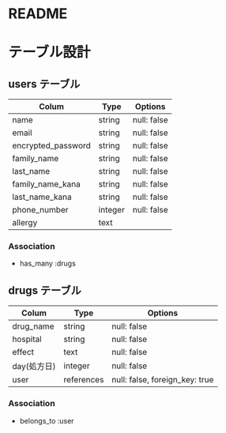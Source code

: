# README
# テーブル設計

## users テーブル

| Colum            | Type    | Options      |
| ---------------- | ------  | -----------  |
| name             | string  | null: false  |
| email            | string  | null: false  |
| encrypted_password | string  | null: false  |
| family_name      | string  | null: false  |
| last_name        | string  | null: false  |
| family_name_kana | string  | null: false  |
| last_name_kana   | string  | null: false  |
| phone_number     | integer | null: false  |
| allergy          | text    |

### Association

- has_many :drugs

## drugs テーブル

| Colum            | Type       | Options      |
| ---------------- | ---------- | -----------  |
| drug_name        | string     | null: false  |
| hospital         | string     | null: false  |
| effect           | text       | null: false  |
| day(処方日)       | integer    | null: false  |
| user             | references | null: false, foreign_key: true |

### Association

- belongs_to :user